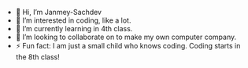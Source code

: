 - 👋 Hi, I’m Janmey-Sachdev
- 👀 I’m interested in coding, like a lot.
- 🌱 I’m currently learning in 4th class. 
- 💞️ I’m looking to collaborate on to make my own computer company. 
- ⚡ Fun fact: I am just a small child who knows coding. Coding starts in the 8th class!

<!---
Janmey-Sachdev/Janmey-Sachdev is a ✨ special ✨ repository because its `README.md` (this file) appears on your GitHub profile.
You can click the Preview link to take a look at your changes.
--->
